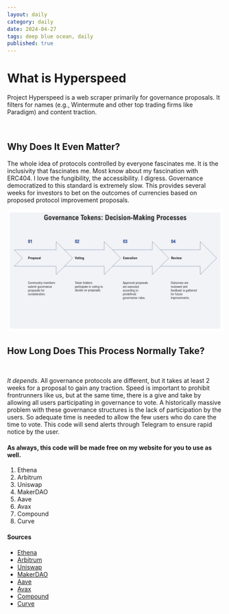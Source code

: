 ```yaml
---
layout: daily
category: daily
date: 2024-04-27
tags: deep blue ocean, daily
published: true
---
```


<h1>What is Hyperspeed</h1>

<p>Project Hyperspeed is a web scraper primarily for governance proposals. It filters for names (e.g., Wintermute and other top trading firms like Paradigm) and content traction.</p>

<br>

<h2>Why Does It Even Matter?</h2>

<p>The whole idea of protocols controlled by everyone fascinates me. It is the inclusivity that fascinates me. Most know about my fascination with ERC404. I love the fungibility, the accessibility. I digress. Governance democratized to this standard is extremely slow. This provides several weeks for investors to bet on the outcomes of currencies based on proposed protocol improvement proposals.</p>

![governance tokens: Decision-making process](image-3.png)

<h2>How Long Does This Process Normally Take?</h2>

<br>

<p><em>It depends</em>. All governance protocols are different, but it takes at least 2 weeks for a proposal to gain any traction. Speed is important to prohibit frontrunners like us, but at the same time, there is a give and take by allowing all users participating in governance to vote. A historically massive problem with these governance structures is the lack of participation by the users. So adequate time is needed to allow the few users who do care the time to vote. This code will send alerts through Telegram to ensure rapid notice by the user.</p>

<h4>As always, this code will be made free on my website for you to use as well.</h4>

<ol>
<li>Ethena</li>
<li>Arbitrum</li>
<li>Uniswap</li>
<li>MakerDAO</li>
<li>Aave</li>
<li>Avax</li>
<li>Compound</li>
<li>Curve</li>
</ol>

<h4>Sources</h4>

<ul>
<li><a href="https://gov.ethenafoundation.com/">Ethena</a></li>
<li><a href="https://forum.arbitrum.foundation/">Arbitrum</a></li>
<li><a href="https://gov.uniswap.org/">Uniswap</a></li>
<li><a href="https://vote.makerdao.com/">MakerDAO</a></li>
<li><a href="https://governance.aave.com/">Aave</a></li>
<li><a href="https://forum.avax.network/">Avax</a></li>
<li><a href="https://www.comp.xyz/">Compound</a></li>
<li><a href="https://gov.curve.fi/">Curve</a></li>
</ul>
